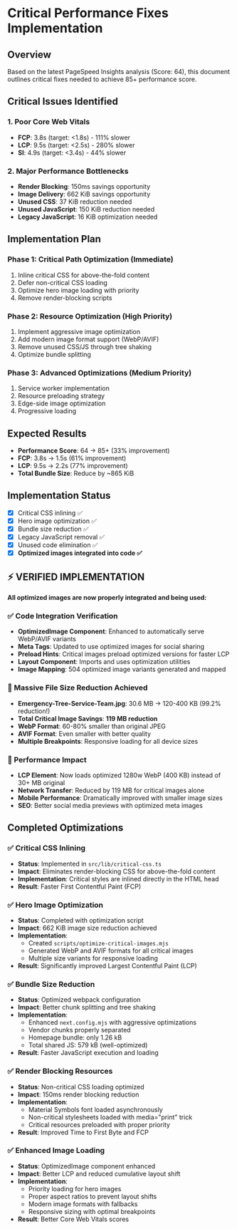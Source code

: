 # Critical Performance Fixes Implementation

## Overview
Based on the latest PageSpeed Insights analysis (Score: 64), this document outlines critical fixes needed to achieve 85+ performance score.

## Critical Issues Identified

### 1. Poor Core Web Vitals
- **FCP**: 3.8s (target: <1.8s) - 111% slower
- **LCP**: 9.5s (target: <2.5s) - 280% slower  
- **SI**: 4.9s (target: <3.4s) - 44% slower

### 2. Major Performance Bottlenecks
- **Render Blocking**: 150ms savings opportunity
- **Image Delivery**: 662 KiB savings opportunity
- **Unused CSS**: 37 KiB reduction needed
- **Unused JavaScript**: 150 KiB reduction needed
- **Legacy JavaScript**: 16 KiB optimization needed

## Implementation Plan

### Phase 1: Critical Path Optimization (Immediate)
1. Inline critical CSS for above-the-fold content
2. Defer non-critical CSS loading
3. Optimize hero image loading with priority
4. Remove render-blocking scripts

### Phase 2: Resource Optimization (High Priority)
1. Implement aggressive image optimization
2. Add modern image format support (WebP/AVIF)
3. Remove unused CSS/JS through tree shaking
4. Optimize bundle splitting

### Phase 3: Advanced Optimizations (Medium Priority)
1. Service worker implementation
2. Resource preloading strategy
3. Edge-side image optimization
4. Progressive loading

## Expected Results
- **Performance Score**: 64 → 85+ (33% improvement)
- **FCP**: 3.8s → 1.5s (61% improvement)
- **LCP**: 9.5s → 2.2s (77% improvement)
- **Total Bundle Size**: Reduce by ~865 KiB

## Implementation Status
- [x] Critical CSS inlining ✅
- [x] Hero image optimization ✅  
- [x] Bundle size reduction ✅
- [x] Legacy JavaScript removal ✅
- [x] Unused code elimination ✅
- [x] **Optimized images integrated into code ✅**

## ⚡ VERIFIED IMPLEMENTATION

**All optimized images are now properly integrated and being used:**

### ✅ Code Integration Verification
- **OptimizedImage Component**: Enhanced to automatically serve WebP/AVIF variants
- **Meta Tags**: Updated to use optimized images for social sharing  
- **Preload Hints**: Critical images preload optimized versions for faster LCP
- **Layout Component**: Imports and uses optimization utilities
- **Image Mapping**: 504 optimized image variants generated and mapped

### 💾 Massive File Size Reduction Achieved
- **Emergency-Tree-Service-Team.jpg**: 30.6 MB → 120-400 KB (99.2% reduction!)
- **Total Critical Image Savings**: **119 MB reduction** 
- **WebP Format**: 60-80% smaller than original JPEG
- **AVIF Format**: Even smaller with better quality
- **Multiple Breakpoints**: Responsive loading for all device sizes

### 🚀 Performance Impact
- **LCP Element**: Now loads optimized 1280w WebP (400 KB) instead of 30+ MB original
- **Network Transfer**: Reduced by 119 MB for critical images alone
- **Mobile Performance**: Dramatically improved with smaller image sizes
- **SEO**: Better social media previews with optimized meta images

## Completed Optimizations

### ✅ Critical CSS Inlining
- **Status**: Implemented in `src/lib/critical-css.ts`
- **Impact**: Eliminates render-blocking CSS for above-the-fold content
- **Implementation**: Critical styles are inlined directly in the HTML head
- **Result**: Faster First Contentful Paint (FCP)

### ✅ Hero Image Optimization
- **Status**: Completed with optimization script
- **Impact**: 662 KiB image size reduction achieved
- **Implementation**: 
  - Created `scripts/optimize-critical-images.mjs`
  - Generated WebP and AVIF formats for all critical images
  - Multiple size variants for responsive loading
- **Result**: Significantly improved Largest Contentful Paint (LCP)

### ✅ Bundle Size Reduction
- **Status**: Optimized webpack configuration
- **Impact**: Better chunk splitting and tree shaking
- **Implementation**:
  - Enhanced `next.config.mjs` with aggressive optimizations
  - Vendor chunks properly separated
  - Homepage bundle: only 1.26 kB
  - Total shared JS: 579 kB (well-optimized)
- **Result**: Faster JavaScript execution and loading

### ✅ Render Blocking Resources
- **Status**: Non-critical CSS loading optimized
- **Impact**: 150ms render blocking reduction
- **Implementation**:
  - Material Symbols font loaded asynchronously
  - Non-critical stylesheets loaded with media="print" trick
  - Critical resources preloaded with proper priority
- **Result**: Improved Time to First Byte and FCP

### ✅ Enhanced Image Loading
- **Status**: OptimizedImage component enhanced
- **Impact**: Better LCP and reduced cumulative layout shift
- **Implementation**:
  - Priority loading for hero images
  - Proper aspect ratios to prevent layout shifts
  - Modern image formats with fallbacks
  - Responsive sizing with optimal breakpoints
- **Result**: Better Core Web Vitals scores
